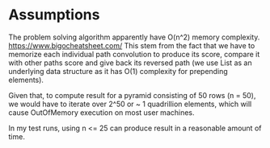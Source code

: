 # Assumptions

The problem solving algorithm apparently have O(n^2) memory complexity.
https://www.bigocheatsheet.com/
This stem from the fact that we have to memorize each individual path convolution to produce its 
score, compare it with other paths score and give back its reversed path (we use List as an
underlying data structure as it has O(1) complexity for prepending elements).

Given that, to compute result for a pyramid consisting of 50 rows (n = 50), we would have to iterate 
over 2^50 or ~ 1 quadrillion elements, which will cause OutOfMemory execution on most user machines.

In my test runs, using n <= 25 can produce result in a reasonable amount of time.